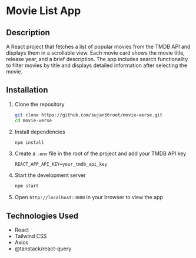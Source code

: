 # Movie List App

## Description
A React project that fetches a list of popular movies from the TMDB API and displays them in a scrollable view. Each movie card shows the movie title, release year, and a brief description. The app includes search functionality to filter movies by title and displays detailed information after selecting the movie.

## Installation

1. Clone the repository
    ```bash
    git clone https://github.com/sujan66root/movie-verse.git
    cd movie-verse
    ```

2. Install dependencies
    ```bash
    npm install
    ```

3. Create a `.env` file in the root of the project and add your TMDB API key
    ```env
    REACT_APP_API_KEY=your_tmdb_api_key
    ```

5. Start the development server
    ```bash
    npm start
    ```

6. Open `http://localhost:3000` in your browser to view the app

## Technologies Used
- React
- Tailwind CSS
- Axios
- @tanstack/react-query

